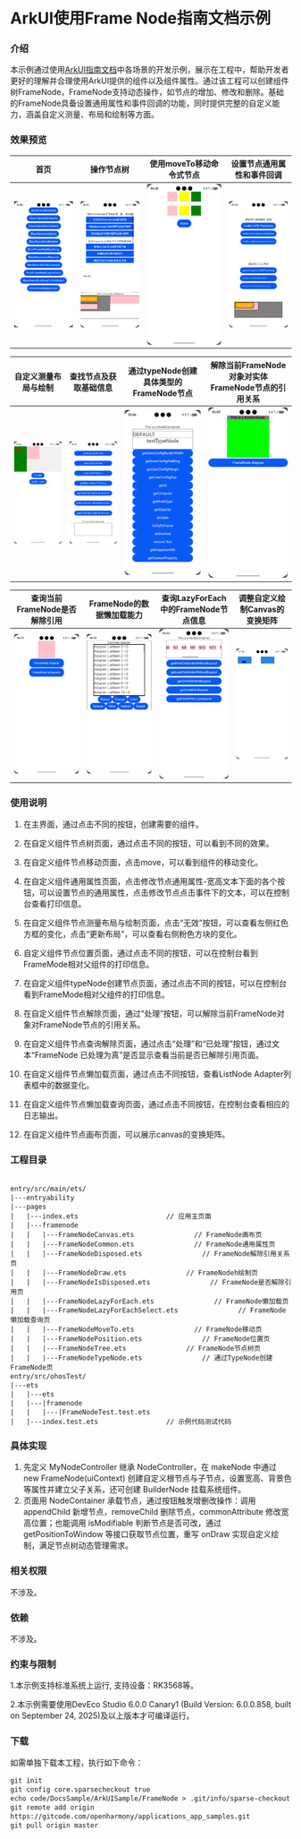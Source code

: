 # ArkUI使用Frame Node指南文档示例

### 介绍

本示例通过使用[ArkUI指南文档](https://gitcode.com/openharmony/docs/blob/master/zh-cn/application-dev/ui/arkts-user-defined-arktsNode-frameNode.md)中各场景的开发示例，展示在工程中，帮助开发者更好的理解并合理使用ArkUI提供的组件以及组件属性。通过该工程可以创建组件树FrameNode，FrameNode支持动态操作，如节点的增加、修改和删除。基础的FrameNode具备设置通用属性和事件回调的功能，同时提供完整的自定义能力，涵盖自定义测量、布局和绘制等方面。

### 效果预览

| 首页                            | 操作节点树                                  | 使用moveTo移动命令式节点                | 设置节点通用属性和事件回调          |
|-------------------------------|----------------------------------------|------------------------------------------|-------------------------------|
| ![Main](screenshots/Main.png) | ![ShowFrameNodeTree](screenshots/ShowFrameNodeTree.png) | ![ShowFrameNodeMoveTo](screenshots/ShowFrameNodeMoveTo.png) | ![ShowFrameNodeCommon](screenshots/ShowFrameNodeCommon.png)  

| 自定义测量布局与绘制                             | 查找节点及获取基础信息                                | 通过typeNode创建具体类型的FrameNode节点               | 解除当前FrameNode对象对实体FrameNode节点的引用关系                     |
|----------------------------------------|--------------------------------------------|--------------------------------------------|-------------------------------|
| ![ShowFrameNodeDraw](screenshots/ShowFrameNodeDraw.png) | ![ShowFrameNodePosition](screenshots/ShowFrameNodePosition.png) | ![ShowFrameNodeTypeNode](screenshots/ShowFrameNodeTypeNode.png) | ![ShowFrameNodeDisposed](screenshots/ShowFrameNodeDisposed.png) 

| 查询当前FrameNode是否解除引用                          | FrameNode的数据懒加载能力                             | 查询LazyForEach中的FrameNode节点信息                        | 调整自定义绘制Canvas的变换矩阵                     |
|----------------------------------------------|-----------------------------------------------|-----------------------------------------------------|-------------------------------|
| ![ShowFrameNodeIsDisposed](screenshots/ShowFrameNodeIsDisposed.png) | ![ShowFrameNodeLazyForEach](screenshots/ShowFrameNodeLazyForEach.png) | ![ShowFrameNodeLazyForEachSelect](screenshots/ShowFrameNodeLazyForEachSelect.png) | ![ShowFrameNodeCanvas](screenshots/ShowFrameNodeCanvas.png) 

### 使用说明

1. 在主界面，通过点击不同的按钮，创建需要的组件。

2. 在自定义组件节点树页面，通过点击不同的按钮，可以看到不同的效果。

3. 在自定义组件节点移动页面，点击move，可以看到组件的移动变化。

4. 在自定义组件通用属性页面，点击修改节点通用属性-宽高文本下面的各个按钮，可以设置节点的通用属性，点击修改节点点击事件下的文本，可以在控制台查看打印信息。

5. 在自定义组件节点测量布局与绘制页面，点击“无效”按钮，可以查看左侧红色方框的变化，点击“更新布局”，可以查看右侧粉色方块的变化。

6. 自定义组件节点位置页面，通过点击不同的按钮，可以在控制台看到FrameMode相对父组件的打印信息。

7. 在自定义组件typeNode创建节点页面，通过点击不同的按钮，可以在控制台看到FrameMode相对父组件的打印信息。

8. 在自定义组件节点解除页面，通过“处理”按钮，可以解除当前FrameNode对象对FrameNode节点的引用关系。

9. 在自定义组件节点查询解除页面，通过点击“处理”和“已处理”按钮，通过文本“FrameNode 已处理为真”是否显示查看当前是否已解除引用页面。

10. 在自定义组件节点懒加载页面，通过点击不同按钮，查看ListNode Adapter列表框中的数据变化。

11. 在自定义组件节点懒加载查询页面，通过点击不同按钮，在控制台查看相应的日志输出。

12. 在自定义组件节点画布页面，可以展示canvas的变换矩阵。

### 工程目录
```

entry/src/main/ets/
|---entryability
|---pages
|   |---index.ets                      // 应用主页面
|   |---framenode
|   |   |---FrameNodeCanvas.ets               // FrameNode画布页
|   |   |---FrameNodeCommon.ets               // FrameNode通用属性页
|   |   |---FrameNodeDisposed.ets               // FrameNode解除引用关系页
|   |   |---FrameNodeDraw.ets               // FrameNodeh绘制页
|   |   |---FrameNodeIsDisposed.ets               // FrameNode是否解除引用页
|   |   |---FrameNodeLazyForEach.ets               // FrameNode懒加载页
|   |   |---FrameNodeLazyForEachSelect.ets               // FrameNode懒加载查询页
|   |   |---FrameNodeMoveTo.ets               // FrameNode移动页
|   |   |---FrameNodePosition.ets               // FrameNode位置页
|   |   |---FrameNodeTree.ets               // FrameNode节点树页         
|   |   |---FrameNodeTypeNode.ets               // 通过TypeNode创建FrameNode页           
entry/src/ohosTest/
|---ets
|   |---ets
|   |---|framenode
|   |   |---|FrameNodeTest.test.ets
|   |---index.test.ets                 // 示例代码测试代码
```

### 具体实现

1. 先定义 MyNodeController 继承 NodeController，在 makeNode 中通过 new FrameNode(uiContext) 创建自定义根节点与子节点，设置宽高、背景色等属性并建立父子关系，还可创建 BuilderNode 挂载系统组件。
2. 页面用 NodeContainer 承载节点，通过按钮触发增删改操作：调用 appendChild 新增节点，removeChild 删除节点，commonAttribute 修改宽高位置；也能调用 isModifiable 判断节点是否可改，通过 getPositionToWindow 等接口获取节点位置，重写 onDraw 实现自定义绘制，满足节点树动态管理需求。

### 相关权限

不涉及。

### 依赖

不涉及。

### 约束与限制

1.本示例支持标准系统上运行, 支持设备：RK3568等。

2.本示例需要使用DevEco Studio 6.0.0 Canary1 (Build Version: 6.0.0.858, built on September 24, 2025)及以上版本才可编译运行。

### 下载

如需单独下载本工程，执行如下命令：

````
git init
git config core.sparsecheckout true
echo code/DocsSample/ArkUISample/FrameNode > .git/info/sparse-checkout
git remote add origin https://gitcode.com/openharmony/applications_app_samples.git
git pull origin master
````